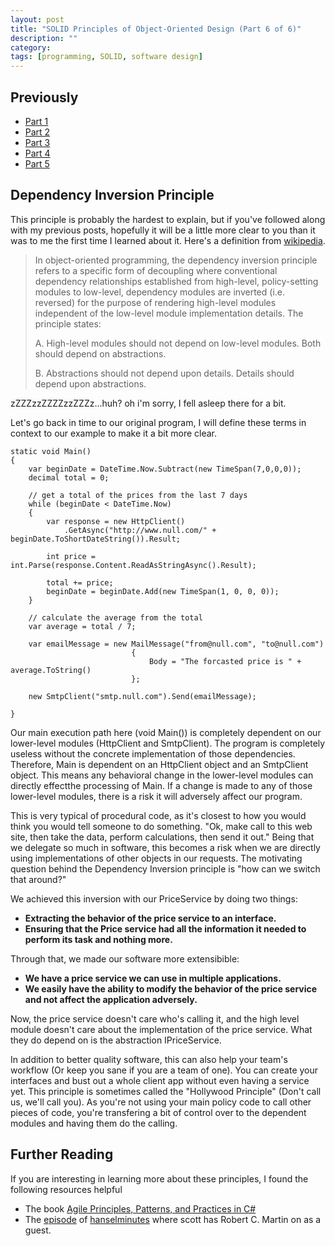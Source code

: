 ```yaml
---
layout: post
title: "SOLID Principles of Object-Oriented Design (Part 6 of 6)"
description: ""
category: 
tags: [programming, SOLID, software design]
---
```

Previously
----------
* [Part 1](http://autoincomplete.com/2013/05/23/SOLID-Intro-1-of-6/)
* [Part 2](http://autoincomplete.com/2013/05/29/SOLID-SRP-2-of-6/)
* [Part 3](http://autoincomplete.com/2013/06/01/SOLID-OCP-3-of-6/)
* [Part 4](http://autoincomplete.com/2013/06/05/SOLID-LSP-4-of-6/)
* [Part 5](http://autoincomplete.com/2013/06/08/SOLID-ISP-5-of-6/)

Dependency Inversion Principle
-----
This principle is probably the hardest to explain, but if you've followed along with my previous posts, hopefully it will be a little more clear to you than it was to me the first time I learned about it.  Here's a definition from [wikipedia](http://en.wikipedia.org/wiki/Dependency_inversion_principle).

>In object-oriented programming, the dependency inversion principle refers to a specific form of decoupling where 
>conventional dependency relationships established from high-level, policy-setting modules to low-level, dependency modules 
>are inverted (i.e. reversed) for the purpose of rendering high-level modules independent of the low-level module
>implementation details. The principle states:
>
>A. High-level modules should not depend on low-level modules. Both should depend on abstractions.
>
>B. Abstractions should not depend upon details. Details should depend upon abstractions.

zZZZzzZZZZzzZZZz...huh? oh i'm sorry, I fell asleep there for a bit.

Let's go back in time to our original program, I will define these terms in context to our example to make it a bit more clear.

    static void Main()
    {
        var beginDate = DateTime.Now.Subtract(new TimeSpan(7,0,0,0));
        decimal total = 0;

        // get a total of the prices from the last 7 days
        while (beginDate < DateTime.Now)
        {
            var response = new HttpClient()
                .GetAsync("http://www.null.com/" + beginDate.ToShortDateString()).Result;

            int price = int.Parse(response.Content.ReadAsStringAsync().Result);

            total += price;
            beginDate = beginDate.Add(new TimeSpan(1, 0, 0, 0));
        }

        // calculate the average from the total
        var average = total / 7;

        var emailMessage = new MailMessage("from@null.com", "to@null.com")
                               {
                                   Body = "The forcasted price is " + average.ToString()
                               };

        new SmtpClient("smtp.null.com").Send(emailMessage);

    }

Our main execution path here (void Main()) is completely dependent on our lower-level modules (HttpClient and SmtpClient).  The program is completely useless without the concrete implementation of those dependencies.  Therefore, Main is dependent on an HttpClient object and an SmtpClient object.  This means any behavioral change in the lower-level modules can directly effectthe processing of Main.  If a change is made to any of those lower-level modules, there is a risk it will adversely affect our program.

This is very typical of procedural code, as it's closest to how you would think you would tell someone to do something.  "Ok, make call to this web site, then take the data, perform calculations, then send it out." Being that we delegate so much in software, this becomes a risk when we are directly using implementations of other objects in our requests.  The motivating question behind the Dependency Inversion principle is "how can we switch that around?"

We achieved this inversion with our PriceService by doing two things:

* **Extracting the behavior of the price service to an interface.**
* **Ensuring that the Price service had all the information it needed to perform its task and nothing more.**

Through that, we made our software more extensibible:

* **We have a price service we can use in multiple applications.**
* **We easily have the ability to modify the behavior of the price service and not affect the application adversely.**

Now, the price service doesn't care who's calling it, and the high level module doesn't care about the implementation of the price service.  What they do depend on is the abstraction IPriceService.

In addition to better quality software, this can also help your team's workflow (Or keep you sane if you are a team of one).  You can create your interfaces and bust out a whole client app without even having a service yet.  This principle is sometimes called the "Hollywood Principle" (Don't call us, we'll call you).  As you're not using your main policy code to call other pieces of code, you're transfering a bit of control over to the dependent modules and having them do the calling.

Further Reading
----
If you are interesting in learning more about these principles, I found the following resources helpful

* The book [Agile Principles, Patterns, and Practices in C#](http://www.amazon.com/Agile-Principles-Patterns-Practices-C/dp/0131857258)
* The [episode](http://www.hanselminutes.com/145/solid-principles-with-uncle-bob-robert-c-martin) of [hanselminutes](http://www.hanselminutes.com/) where scott has Robert C. Martin on as a guest.